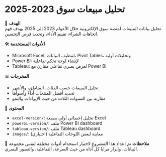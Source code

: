 # تحليل مبيعات سوق 2023-2025

🎯 **الهدف**  
تحليل بيانات المبيعات لمنصة سوق الإلكترونية خلال الأعوام 2023 إلى 2025 بهدف فهم اتجاهات الشراء، تقييم الأداء، وتحديد فرص التحسين.

🛠️ **الأدوات المستخدمة**
- Microsoft Excel: لتنظيف البيانات، Pivot Tables، وتحليلات أولية
- Power BI: لإنشاء لوحة تحكم تفاعلية
- Tableau: لعرض بصري تفاعلي مقارن مع Power BI

📊 **المخرجات**
- تحليل المبيعات حسب الفئات، المناطق، والأشهر
- تحديد أفضل المنتجات أداءً وأسوأها
- مقارنة بين السنوات الثلاث من حيث الإيرادات والنمو

📁 **المحتوى**
- `excel-version/`: تحليل إحصائي أولي بصيغة Excel
- `powerbi-version/`: ملف Power BI dashboard
- `tableau-version/`: ملف Tableau dashboard
- `images/`: معاينة لبعض اللوحات التفاعلية (اختياري)

📌 **ملاحظات**
تم إعداد هذا المشروع لاختبار استخدام أدوات مختلفة لنفس مجموعة البيانات، وإبراز مزايا كل أداة من حيث السرعة، التفاعلية، والتصور البصري.
